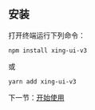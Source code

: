 ## 安装

打开终端运行下列命令：

```
npm install xing-ui-v3
```

或

```
yarn add xing-ui-v3
```

下一节：[开始使用](#/doc/get-started)
